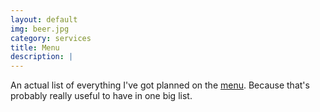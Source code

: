 ```yaml
---
layout: default
img: beer.jpg
category: services
title: Menu
description: |
---
```

  An actual list of everything I've got planned on the [menu](/menu.html). Because
  that's probably really useful to have in one big list.
